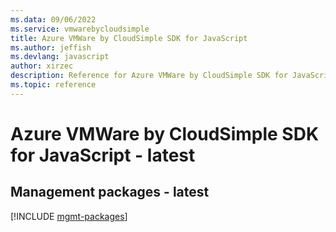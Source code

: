 ```yaml
---
ms.data: 09/06/2022
ms.service: vmwarebycloudsimple
title: Azure VMWare by CloudSimple SDK for JavaScript
ms.author: jeffish
ms.devlang: javascript
author: xirzec
description: Reference for Azure VMWare by CloudSimple SDK for JavaScript
ms.topic: reference
---
```

# Azure VMWare by CloudSimple SDK for JavaScript - latest

## Management packages - latest
[!INCLUDE [mgmt-packages](vmware-by-cloudsimple-mgmt-index.md)]